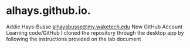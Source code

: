 # alhays.github.io.
Addie Hays-Busse alhaysbusse@my.waketech.edu
New GitHub Account
Learning code/GitHub
I cloned the repository through the desktop app by following the instructions provided on the lab document
